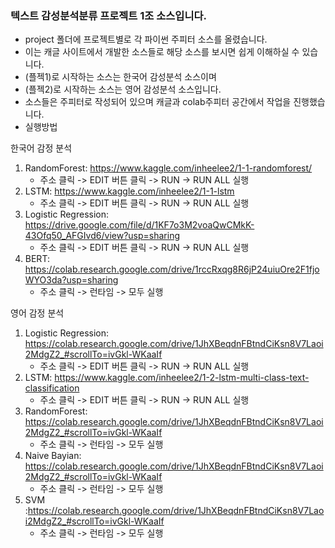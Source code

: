 ### 텍스트 감성분석분류 프로젝트 1조 소스입니다.
- project 폴더에 프로젝트별로 각 파이썬 주피터 소스를 올렸습니다.
- 이는 캐글 사이트에서 개발한 소스들로 해당 소스를 보시면 쉽게 이해하실 수 있습니다.
- (플젝1)로 시작하는 소스는 한국어 감성분석 소스이며
- (플젝2)로 시작하는 소스는 영어 감성분석 소스입니다.
- 소스들은 주피터로 작성되어 있으며 캐글과 colab주피터 공간에서 작업을 진행했습니다.
- 실행방법

한국어 감정 분석
  1.  RandomForest: https://www.kaggle.com/inheelee2/1-1-randomforest/
       - 주소 클릭 -> EDIT 버튼 클릭 -> RUN -> RUN ALL 실행
  2.  LSTM: https://www.kaggle.com/inheelee2/1-1-lstm
       - 주소 클릭 -> EDIT 버튼 클릭 -> RUN -> RUN ALL 실행
  3.  Logistic Regression: https://drive.google.com/file/d/1KF7o3M2voaQwCMkK-43Ofq50_AFGIvd6/view?usp=sharing
       - 주소 클릭 -> EDIT 버튼 클릭 -> RUN -> RUN ALL 실행       
  4.  BERT: https://colab.research.google.com/drive/1rccRxqg8R6jP24uiuOre2F1fjoWYO3da?usp=sharing
       - 주소 클릭 -> 런타임 -> 모두 실행
  
영어 감정 분석
  1. Logistic Regression: https://colab.research.google.com/drive/1JhXBeqdnFBtndCiKsn8V7Laoi2MdgZ2_#scrollTo=ivGkl-WKaaIf
       - 주소 클릭 -> EDIT 버튼 클릭 -> RUN -> RUN ALL 실행
  2. LSTM: https://www.kaggle.com/inheelee2/1-2-lstm-multi-class-text-classification
       - 주소 클릭 -> EDIT 버튼 클릭 -> RUN -> RUN ALL 실행
  3. RandomForest: https://colab.research.google.com/drive/1JhXBeqdnFBtndCiKsn8V7Laoi2MdgZ2_#scrollTo=ivGkl-WKaaIf
       - 주소 클릭 -> 런타임 -> 모두 실행
  4. Naive Bayian: https://colab.research.google.com/drive/1JhXBeqdnFBtndCiKsn8V7Laoi2MdgZ2_#scrollTo=ivGkl-WKaaIf
       - 주소 클릭 -> 런타임 -> 모두 실행
  5. SVM :https://colab.research.google.com/drive/1JhXBeqdnFBtndCiKsn8V7Laoi2MdgZ2_#scrollTo=ivGkl-WKaaIf
       - 주소 클릭 -> 런타임 -> 모두 실행  
  
